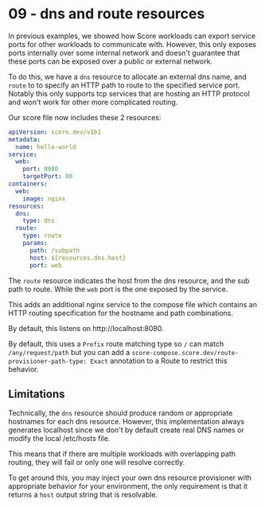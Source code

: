 # 09 - dns and route resources

In previous examples, we showed how Score workloads can export service ports for other workloads to communicate with. However, this only exposes ports internally over some internal network and doesn't guarantee that these ports can be exposed over a public or external network.

To do this, we have a `dns` resource to allocate an external dns name, and `route` to to specify an HTTP path to route to the specified service port. Notably this only supports tcp services that are hosting an HTTP protocol and won't work for other more complicated routing.

Our score file now includes these 2 resources:

```yaml
apiVersion: score.dev/v1b1
metadata:
  name: hello-world
service:
  web:
    port: 8080
    targetPort: 80
containers:
  web:
    image: nginx
resources:
  dns:
    type: dns
  route:
    type: route
    params:
      path: /subpath
      host: ${resources.dns.host}
      port: web
```

The `route` resource indicates the host from the dns resource, and the sub path to route. While the `web` port is the one exposed by the service.

This adds an additional nginx service to the compose file which contains an HTTP routing specification for the hostname and path combinations.

By default, this listens on http://localhost:8080.

By default, this uses a `Prefix` route matching type so `/` can match `/any/request/path` but you can add a `score-compose.score.dev/route-provisioner-path-type: Exact` annotation to a Route to restrict this behavior.

## Limitations

Technically, the `dns` resource should produce random or appropriate hostnames for each dns resource. However, this implementation always generates localhost since we don't by default create real DNS names or modify the local /etc/hosts file.

This means that if there are multiple workloads with overlapping path routing, they will fail or only one will resolve correctly.

To get around this, you may inject your own dns resource provisioner with appropriate behavior for your environment, the only requirement is that it returns a `host` output string that is resolvable.
